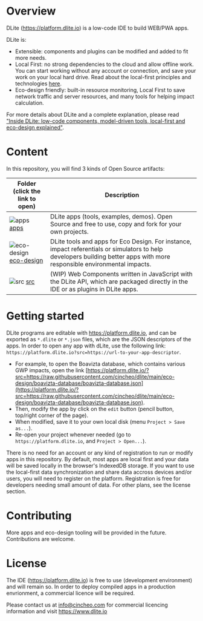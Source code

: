 # Overview

DLite (https://platform.dlite.io) is a low-code IDE to build WEB/PWA apps.

DLite is:

- Extensible: components and plugins can be modified and added to fit more needs.
- Local First: no strong dependencies to the cloud and allow offline work. You can start working without any account or connection, and save your work on your local hard drive. Read about the local-first principles and technologies [here](https://localfirstweb.dev/).
- Eco-design friendly: built-in resource monitoring, Local First to save network traffic and server resources, and many tools for helping impact calculation.

For more details about DLite and a complete explanation, please read ["Inside DLite: low-code components, model-driven tools, local-first and eco-design explained"](https://cincheo.com/2022/04/16/inside-dlite-low-code-components-model-driven-tools-local-first-and-eco-design-explained/).

# Content

In this repository, you will find 3 kinds of Open Source artifacts:

| Folder (click the link to open) | Description | 
| ------------- | ------------- |
| ![apps](https://img.icons8.com/stickers/100/squared-menu.png) [apps](apps/README.md) | DLite apps (tools, examples, demos). Open Source and free to use, copy and fork for your own projects. |
| ![eco-design](https://img.icons8.com/stickers/100/ecology-button.png) [eco-design](eco-design/README.md) | DLite tools and apps for Eco Design. For instance, impact referentials or simulators to help developers building better apps with more responsible environmental impacts. |
| ![src](https://img.icons8.com/stickers/100/blockly-blue.png) [src](src/README.md) | (WIP) Web Components written in JavaScript with the DLite API, which are packaged directly in the IDE or as plugins in DLite apps. |

# Getting started

DLite programs are editable with https://platform.dlite.io, and can be exported as ``*.dlite`` or ``*.json`` files,
which are the JSON descriptors of the apps. In order to open any app with dLite, use the following link: ``https://platform.dlite.io?src=https://url-to-your-app-descriptor``.

- For example, to open the Boavizta database, which contains various GWP impacts, open the link [https://platform.dlite.io/?src=https://raw.githubusercontent.com/cincheo/dlite/main/eco-design/boavizta-database/boavizta-database.json](https://platform.dlite.io/?src=https://raw.githubusercontent.com/cincheo/dlite/main/eco-design/boavizta-database/boavizta-database.json).
- Then, modify the app by click on the ``edit`` button (pencil button, top/right corner of the page).
- When modified, save it to your own local disk (menu ``Project > Save as...``).
- Re-open your project whenever needed (go to ``https://platform.dlite.io``, and ``Project > Open...``).

There is no need for an account or any kind of registration to run or modify apps in this repository. By default, most apps are local first and your data will be saved locally in the browser's IndexedDB storage.
If you want to use the local-first data synchronization and share data accross devices and/or users, you will need to register on the platform. Registration is free for developers needing small amount of data. For other plans, see the license section.

# Contributing

More apps and eco-design tooling will be provided in the future. Contributions are welcome. 

# License

The IDE (https://platform.dlite.io) is free to use (development environment) and will remain so. In order to deploy compiled apps in a production envrionment, a commercial licence will be required.

Please contact us at info@cincheo.com for commercial licencing information and visit https://www.dlite.io
